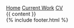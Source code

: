 <!DOCTYPE html>
<html lang="en">
  <head>
    <meta charset="UTF-8" />
    <meta name="viewport" content="width=device-width, initial-scale=1.0" />
<link rel="apple-touch-icon" sizes="180x180" href="/apple-touch-icon.png">
<link rel="icon" type="image/png" sizes="32x32" href="/favicon-32x32.png">
<link rel="icon" type="image/png" sizes="16x16" href="/favicon-16x16.png">
<link rel="manifest" href="/site.webmanifest">
<meta name="msapplication-TileColor" content="#da532c">
<meta name="theme-color" content="#ffffff">
    <title>{{ title }}</title>
    <meta
      name="description"
      content="{{ site.description }}"
    />
    <meta name="author" content="{{ site.author }}" />
    <meta property="og:title" content="{{ title }}" />
    <meta
      property="og:description"
      content="{{ site.description }}"
    />
    <meta property="og:locale" content="{{ site.locale }}" />
    <meta property="og:site_name" content="{{ site.site_name }}" />
    <link href="{{ site.baseurl }}/assets/main.css" rel="stylesheet"/>
    <link rel="preconnect" href="https://fonts.googleapis.com">
    <link rel="preconnect" href="https://fonts.gstatic.com" crossorigin>
    <link href="https://fonts.googleapis.com/css2?family=Cutive+Mono&display=swap" rel="stylesheet">

  </head>
  <body>
      <nav class="">
        <a href="{{ site.baseurl }}/" class="">Home</a>
        <a href="{{ site.baseurl }}/#current-work" class="">Current Work</a>
        <a href="{{ site.baseurl }}/CV" class="">CV</a>
  </nav>

<main class="">
        {{ content }}
</main>
    <footer class="">
      {% include footer.html %}
    </footer>
  </body>
</html>
